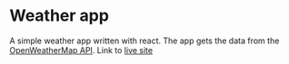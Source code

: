 # Weather app

A simple weather app written with react.
The app gets the data from the [OpenWeatherMap API](https://openweathermap.org/current).
Link to [live site]()
